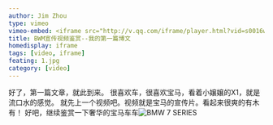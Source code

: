 ```yaml
---
author: Jim Zhou
type: vimeo
vimeo-embed: <iframe src="http://v.qq.com/iframe/player.html?vid=s0016wil469&tiny=0&auto=0" width="500" height="281" frameborder="0" webkitallowfullscreen mozallowfullscreen allowfullscreen></iframe>
title: BWM宣传视频鉴赏--我的第一篇博文
homedisplay: iframe
tags: [video, iframe]
feating: 1.jpg
category: [video]
---
```

好了，第一篇文章，就此到来。
很喜欢车，很喜欢宝马，看着小嬢嬢的X1，就是流口水的感觉。
就先上一个视频吧。视频就是宝马的宣传片。看起来很爽的有木有！
好吧，继续鉴赏一下奢华的宝马车车![BMW 7 SERIES](http://images.thecarconnection.com/hug/bmw-7-series-edition-exclusive_100466658_h.jpg)